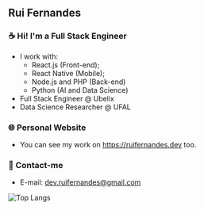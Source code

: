 ## Rui Fernandes

### ☕ Hi! I'm a Full Stack Engineer
- I work with:
    - React.js (Front-end);
    - React Native (Mobile);
    - Node.js and PHP (Back-end)
    - Python (AI and Data Science)
- Full Stack Engineer @ Ubelix
- Data Science Researcher @ UFAL

### 🌐 Personal Website
- You can see my work on https://ruifernandes.dev too.

### 📨 Contact-me
- E-mail: dev.ruifernandes@gmail.com

![Top Langs](https://github-readme-stats.vercel.app/api/top-langs/?username=ruifernandees&hide=blade&layout=compact&theme=tokyonight)
